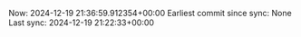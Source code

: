 Now: 2024-12-19 21:36:59.912354+00:00 Earliest commit since sync: None Last sync: 2024-12-19 21:22:33+00:00
